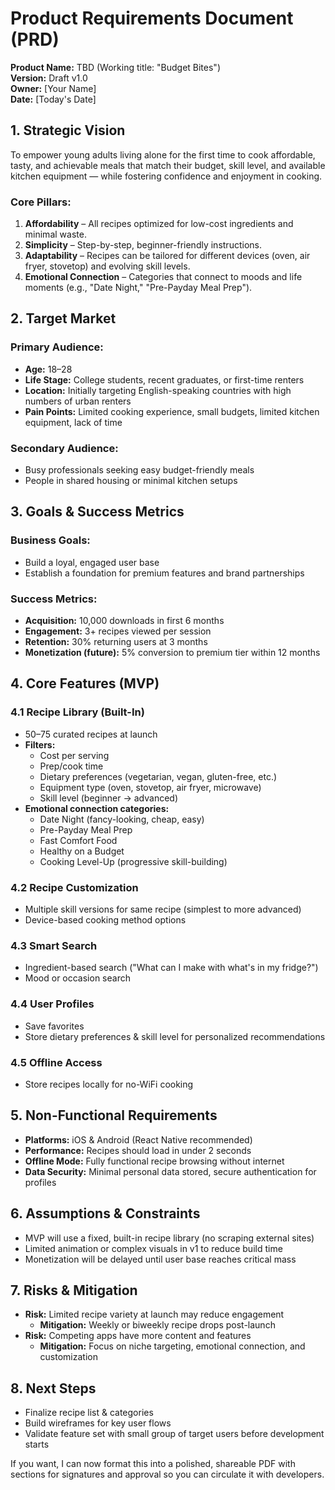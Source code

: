 # Product Requirements Document (PRD)

**Product Name:** TBD (Working title: "Budget Bites")  
**Version:** Draft v1.0  
**Owner:** [Your Name]  
**Date:** [Today's Date]

## 1. Strategic Vision

To empower young adults living alone for the first time to cook affordable, tasty, and achievable meals that match their budget, skill level, and available kitchen equipment — while fostering confidence and enjoyment in cooking.

### Core Pillars:

1. **Affordability** – All recipes optimized for low-cost ingredients and minimal waste.
2. **Simplicity** – Step-by-step, beginner-friendly instructions.
3. **Adaptability** – Recipes can be tailored for different devices (oven, air fryer, stovetop) and evolving skill levels.
4. **Emotional Connection** – Categories that connect to moods and life moments (e.g., "Date Night," "Pre-Payday Meal Prep").

## 2. Target Market

### Primary Audience:
- **Age:** 18–28
- **Life Stage:** College students, recent graduates, or first-time renters
- **Location:** Initially targeting English-speaking countries with high numbers of urban renters
- **Pain Points:** Limited cooking experience, small budgets, limited kitchen equipment, lack of time

### Secondary Audience:
- Busy professionals seeking easy budget-friendly meals
- People in shared housing or minimal kitchen setups

## 3. Goals & Success Metrics

### Business Goals:
- Build a loyal, engaged user base
- Establish a foundation for premium features and brand partnerships

### Success Metrics:
- **Acquisition:** 10,000 downloads in first 6 months
- **Engagement:** 3+ recipes viewed per session
- **Retention:** 30% returning users at 3 months
- **Monetization (future):** 5% conversion to premium tier within 12 months

## 4. Core Features (MVP)

### 4.1 Recipe Library (Built-In)
- 50–75 curated recipes at launch
- **Filters:**
  - Cost per serving
  - Prep/cook time
  - Dietary preferences (vegetarian, vegan, gluten-free, etc.)
  - Equipment type (oven, stovetop, air fryer, microwave)
  - Skill level (beginner → advanced)
- **Emotional connection categories:**
  - Date Night (fancy-looking, cheap, easy)
  - Pre-Payday Meal Prep
  - Fast Comfort Food
  - Healthy on a Budget
  - Cooking Level-Up (progressive skill-building)

### 4.2 Recipe Customization
- Multiple skill versions for same recipe (simplest to more advanced)
- Device-based cooking method options

### 4.3 Smart Search
- Ingredient-based search ("What can I make with what's in my fridge?")
- Mood or occasion search

### 4.4 User Profiles
- Save favorites
- Store dietary preferences & skill level for personalized recommendations

### 4.5 Offline Access
- Store recipes locally for no-WiFi cooking

## 5. Non-Functional Requirements

- **Platforms:** iOS & Android (React Native recommended)
- **Performance:** Recipes should load in under 2 seconds
- **Offline Mode:** Fully functional recipe browsing without internet
- **Data Security:** Minimal personal data stored, secure authentication for profiles

## 6. Assumptions & Constraints

- MVP will use a fixed, built-in recipe library (no scraping external sites)
- Limited animation or complex visuals in v1 to reduce build time
- Monetization will be delayed until user base reaches critical mass

## 7. Risks & Mitigation

- **Risk:** Limited recipe variety at launch may reduce engagement
  - **Mitigation:** Weekly or biweekly recipe drops post-launch
- **Risk:** Competing apps have more content and features
  - **Mitigation:** Focus on niche targeting, emotional connection, and customization

## 8. Next Steps

- Finalize recipe list & categories
- Build wireframes for key user flows
- Validate feature set with small group of target users before development starts

If you want, I can now format this into a polished, shareable PDF with sections for signatures and approval so you can circulate it with developers.